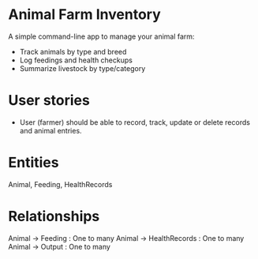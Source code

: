 # Animal Farm Inventory

A simple command-line app to manage your animal farm:
- Track animals by type and breed
- Log feedings and health checkups
- Summarize livestock by type/category

# User stories
- User (farmer) should be able to record, track, update or delete records and animal entries.

# Entities
Animal, Feeding, HealthRecords

# Relationships
Animal -> Feeding : One to many
Animal -> HealthRecords : One to many
Animal -> Output : One to many